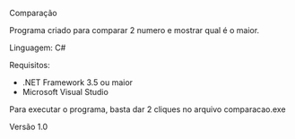Comparação

Programa criado para comparar 2 numero e mostrar qual é o maior.

Linguagem: C#

Requisitos:
- .NET Framework 3.5 ou maior
- Microsoft Visual Studio

Para executar o programa, basta dar 2 cliques no arquivo comparacao.exe

Versão 1.0
